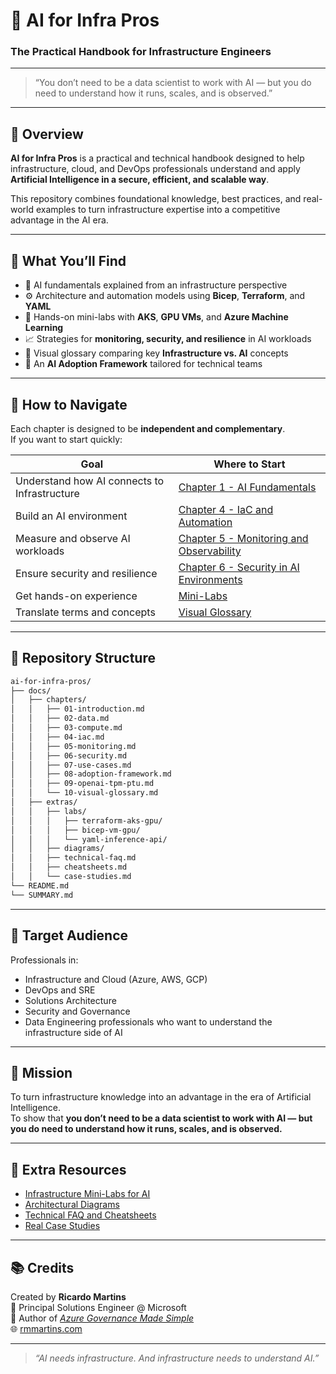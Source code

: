 # 🤖 AI for Infra Pros  
### The Practical Handbook for Infrastructure Engineers  

---

> “You don’t need to be a data scientist to work with AI — but you do need to understand how it runs, scales, and is observed.”

---

## 🧭 Overview

**AI for Infra Pros** is a practical and technical handbook designed to help infrastructure, cloud, and DevOps professionals understand and apply **Artificial Intelligence in a secure, efficient, and scalable way**.

This repository combines foundational knowledge, best practices, and real-world examples to turn infrastructure expertise into a competitive advantage in the AI era.

---

## 🧩 What You’ll Find

- 🧠 AI fundamentals explained from an infrastructure perspective  
- ⚙️ Architecture and automation models using **Bicep**, **Terraform**, and **YAML**  
- 🧪 Hands-on mini-labs with **AKS**, **GPU VMs**, and **Azure Machine Learning**  
- 📈 Strategies for **monitoring, security, and resilience** in AI workloads  
- 🧰 Visual glossary comparing key **Infrastructure vs. AI** concepts  
- 🧩 An **AI Adoption Framework** tailored for technical teams  

---

## 🚀 How to Navigate

Each chapter is designed to be **independent and complementary**.  
If you want to start quickly:

| Goal | Where to Start |
|-----------|---------------|
| Understand how AI connects to Infrastructure | [Chapter 1 - AI Fundamentals](docs/chapters/01-introduction.md) |
| Build an AI environment | [Chapter 4 - IaC and Automation](docs/chapters/04-iac.md) |
| Measure and observe AI workloads | [Chapter 5 - Monitoring and Observability](docs/chapters/05-monitoring.md) |
| Ensure security and resilience | [Chapter 6 - Security in AI Environments](docs/chapters/06-security.md) |
| Get hands-on experience | [Mini-Labs](docs/extras/labs/) |
| Translate terms and concepts | [Visual Glossary](docs/chapters/10-visual-glossary.md) |
---

## 📂 Repository Structure

```bash
ai-for-infra-pros/
├── docs/
│   ├── chapters/
│   │   ├── 01-introduction.md
│   │   ├── 02-data.md
│   │   ├── 03-compute.md
│   │   ├── 04-iac.md
│   │   ├── 05-monitoring.md
│   │   ├── 06-security.md
│   │   ├── 07-use-cases.md
│   │   ├── 08-adoption-framework.md
│   │   ├── 09-openai-tpm-ptu.md
│   │   └── 10-visual-glossary.md
│   ├── extras/
│   │   ├── labs/
│   │   │   ├── terraform-aks-gpu/
│   │   │   ├── bicep-vm-gpu/
│   │   │   └── yaml-inference-api/
│   │   ├── diagrams/
│   │   ├── technical-faq.md
│   │   ├── cheatsheets.md
│   │   └── case-studies.md
└── README.md
└── SUMMARY.md
```

---

## 🧩 Target Audience

Professionals in:

- Infrastructure and Cloud (Azure, AWS, GCP)  
- DevOps and SRE  
- Solutions Architecture  
- Security and Governance  
- Data Engineering professionals who want to understand the infrastructure side of AI  

---

## 💬 Mission

To turn infrastructure knowledge into an advantage in the era of Artificial Intelligence.  
To show that **you don’t need to be a data scientist to work with AI — but you do need to understand how it runs, scales, and is observed.**

---

## 🧪 Extra Resources

- [Infrastructure Mini-Labs for AI](docs/extras/labs/)  
- [Architectural Diagrams](docs/extras/diagrams/README.md)  
- [Technical FAQ and Cheatsheets](docs/extras/technical-faq.md)  
- [Real Case Studies](docs/extras/case-studies.md)

---

## 📚 Credits

Created by **Ricardo Martins**  
📍 Principal Solutions Engineer @ Microsoft  
📖 Author of [*Azure Governance Made Simple*](https://book.azgovernance.com/)  
🌐 [rmmartins.com](https://rmmartins.com)

---

> _“AI needs infrastructure. And infrastructure needs to understand AI.”_
